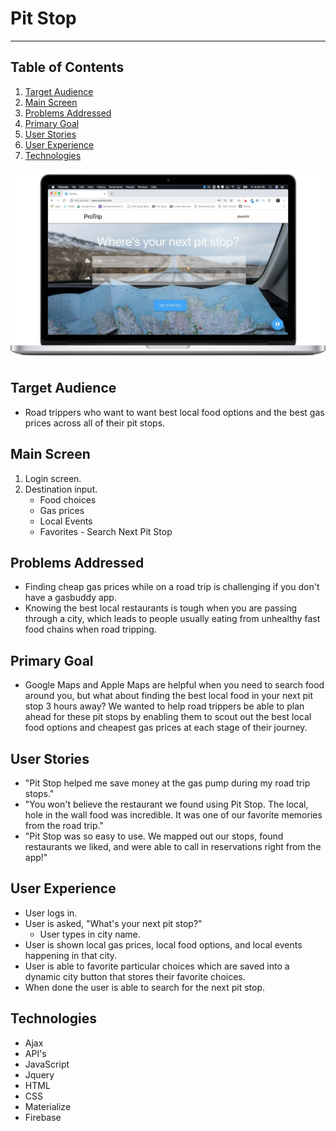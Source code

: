# Pit Stop
----------

## Table of Contents 
1. [Target Audience](#target)
2. [Main Screen](#display)
3. [Problems Addressed](#problems)
4. [Primary Goal](#goal)
5. [User Stories](#stories)
6. [User Experience](#experience)
7. [Technologies](#technologies)


![MainDisplay](/assets/images/display-readme.jpg)
<a name="target"></a>
## Target Audience
* Road trippers who want to want best local food options and the best gas prices across all of their pit stops.

<a name="display"></a>
## Main Screen
1. Login screen.
2. Destination input.
    * Food choices
    * Gas prices
    * Local Events
    * Favorites - Search Next Pit Stop


<a name="problems"></a>
## Problems Addressed
* Finding cheap gas prices while on a road trip is challenging if you don't have a gasbuddy app.
* Knowing the best local restaurants is tough when you are passing through a city, which leads to people usually eating from unhealthy fast food chains when road tripping.


<a name="goal"></a>
## Primary Goal
* Google Maps and Apple Maps are helpful when you need to search food around you, but what about finding the best local food in your next pit stop 3 hours away? We wanted to help road trippers be able to plan ahead for these pit stops by enabling them to scout out the best local food options and cheapest gas prices at each stage of their journey.



<a name="stories"></a>
## User Stories
* "Pit Stop helped me save money at the gas pump during my road trip stops."
* "You won't believe the restaurant we found using Pit Stop. The local, hole in the wall food was incredible. It was one of our favorite memories from the road trip."
* "Pit Stop was so easy to use. We mapped out our stops, found restaurants we liked, and were able to call in reservations right from the app!"


<a name="experience"></a>
## User Experience
* User logs in. 
* User is asked, "What's your next pit stop?"
  * User types in city name.
* User is shown local gas prices, local food options, and local events happening in that city.
* User is able to favorite particular choices which are saved into a dynamic city button that stores their favorite choices.
* When done the user is able to search for the next pit stop.



<a name="technologies"></a>
## Technologies

 - Ajax
 - API's
 - JavaScript
 - Jquery
 - HTML
 - CSS
 - Materialize
 - Firebase  